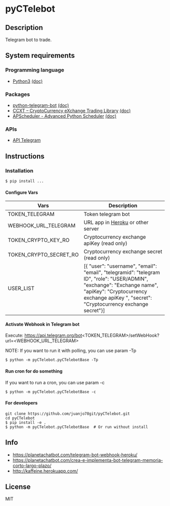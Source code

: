 # pyCTelebot


## Description

Telegram bot to trade.


## System requirements

### Programming language
* [Python3](https://www.python.org/) [(doc)](https://docs.python.org/)

### Packages
* [python-telegram-bot](https://github.com/python-telegram-bot/python-telegram-bot) [(doc)](https://python-telegram-bot.readthedocs.io/en/stable/)
* [CCXT – CryptoCurrency eXchange Trading Library](https://github.com/ccxt/ccxt) [(doc)](https://docs.ccxt.com/en/latest/manual.html)
* [APScheduler - Advanced Python Scheduler](https://github.com/agronholm/apscheduler) [(doc)](https://apscheduler.readthedocs.io/en/3.x/)
### APIs
* [API Telegram](https://core.telegram.org/bots/api)

## Instructions
### Installation

```shell
$ pip install ...
```
#### Configure Vars

| Vars                   | Description                                                                                                                                                                                                        |
|------------------------|--------------------------------------------------------------------------------------------------------------------------------------------------------------------------------------------------------------------|
| TOKEN_TELEGRAM         | Token telegram bot                                                                                                                                                                                                 |
| WEBHOOK_URL_TELEGRAM   | URL app in [Heroku](https://www.heroku.com/) or other server                                                                                                                                                       |
| TOKEN_CRYPTO_KEY_RO    | Cryptocurrency exchange apiKey (read only)                                                                                                                                                                         |
| TOKEN_CRYPTO_SECRET_RO | Cryptocurrency exchange secret (read only)                                                                                                                                                                         |
| USER_LIST              | [{ "user": "username", "email": "email", "telegramid": "telegram ID", "role": "USER/ADMIN", "exchange": "Exchange name", "apiKey": "Cryptocurrency exchange apiKey ", "secret": "Cryptocurrency exchange secret"}] |


#### Activate Webhook in Telegram bot
Execute: https://api.telegram.org/bot<TOKEN_TELEGRAM>/setWebHook?url=<WEBHOOK_URL_TELEGRAM>

NOTE: If you want to run it with polling, you can use param -Tp
```shell
$ python -m pyCTelebot.pyCTelebotBase -Tp
```

#### Run cron for do something
If you want to run a cron, you can use param -c
```shell
$ python -m pyCTelebot.pyCTelebotBase -c
```

#### For developers
```shell
git clone https://github.com/juanjo78git/pyCTelebot.git
cd pyCTelebot
$ pip install -e . 
$ python -m pyCTelebot.pyCTelebotBase  # Or run without install
```


## Info

- https://planetachatbot.com/telegram-bot-webhook-heroku/
- https://planetachatbot.com/crea-e-implementa-bot-telegram-memoria-corto-largo-plazo/
- http://kaffeine.herokuapp.com/

## License

MIT
